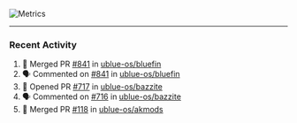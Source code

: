 ![Metrics](https://metrics.lecoq.io/KyleGospo?template=classic&base=header%2C%20activity%2C%20community%2C%20repositories%2C%20metadata&base.indepth=false&base.hireable=false&base.skip=false&config.timezone=America%2FLos_Angeles)

---
### Recent Activity
<!--START_SECTION:activity-->
1. 🎉 Merged PR [#841](https://github.com/ublue-os/bluefin/pull/841) in [ublue-os/bluefin](https://github.com/ublue-os/bluefin)
2. 🗣 Commented on [#841](https://github.com/ublue-os/bluefin/pull/841#issuecomment-1913445058) in [ublue-os/bluefin](https://github.com/ublue-os/bluefin)
3. 💪 Opened PR [#717](https://github.com/ublue-os/bazzite/pull/717) in [ublue-os/bazzite](https://github.com/ublue-os/bazzite)
4. 🗣 Commented on [#716](https://github.com/ublue-os/bazzite/issues/716#issuecomment-1913349731) in [ublue-os/bazzite](https://github.com/ublue-os/bazzite)
5. 🎉 Merged PR [#118](https://github.com/ublue-os/akmods/pull/118) in [ublue-os/akmods](https://github.com/ublue-os/akmods)
<!--END_SECTION:activity-->
